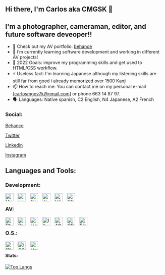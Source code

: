 ## Hi there, I'm Carlos aka CMGSK 👋 

## I'm a photographer, cameraman, editor, and future software deveoper!!

- 🔭 Check out my AV portfolio: [behance][behance]
- 🌱 I’m currently learning software development and working in different AV projects!
- 🥅 2022 Goals: improve my programming skills and get used to HTML/CSS workflow.
- ⚡ Useless fact: I'm learning Japanese although my listening skills are still far from good i already memorized over 1500 Kanji
- 📫 How to reach me: You can contact me on my personal e-mail [carlosmgov7k@gmail.com] or phone 663 14 87 97.
- 🗣️ Languages: Native spanish, C2 English, N4 Japanese, A2 French

### Social:

[Behance](be.net/cmgsk)


[Twitter](https://twitter.com/turbotroleo)


[Linkedin](https://linkedin.com/in/CMGSK)


[Instagram](https://instagram.com/turbotroleo)

## Languages and Tools:

### Development:
<img align="left" alt="Visual Studio Code" width="26px" src="https://cdn.jsdelivr.net/npm/simple-icons@7.4.0/icons/visualstudiocode.svg" style="padding-right:10px;" />
<img align="left" alt="neoVim" width="26px" src="https://cdn.jsdelivr.net/npm/simple-icons@7.4.0/icons/neovim.svg" style="padding-right:10px;" />
<img align="left" alt="C++" width="26px" src="https://simpleicons.org/icons/cplusplus.svg" style="padding-right:10px;" />
<img align="left" alt="Java" width="26px" src="https://cdn-icons-png.flaticon.com/512/152/152760.png" style="padding-right:10px;" />
<img align="left" alt="HTML5" width="26px" src="https://cdn.jsdelivr.net/npm/simple-icons@7.4.0/icons/html5.svg" style="padding-right:10px;" />
<img align="left" alt="CSS3" width="26px" src="https://cdn.jsdelivr.net/npm/simple-icons@7.4.0/icons/css3.svg" style="padding-right:10px;" />

&nbsp;
### AV:
<img align="left" alt="Photoshop" width="26px" src="https://cdn.jsdelivr.net/npm/simple-icons@7.4.0/icons/adobephotoshop.svg" style="padding-right:10px;" />
<img align="left" alt="Premiere Pro" width="26px" src="https://cdn.jsdelivr.net/npm/simple-icons@7.4.0/icons/adobepremierepro.svg" style="padding-right:10px;" />
<img align="left" alt="Lightroom" width="26px" src="https://cdn.jsdelivr.net/npm/simple-icons@7.4.0/icons/adobelightroom.svg" style="padding-right:10px;" />
<img align="left" alt="Illustrator" width="26px" src="https://cdn.jsdelivr.net/npm/simple-icons@7.4.0/icons/adobeillustrator.svg" style="padding-right:10px;" />
<img align="left" alt="After Effects" width="26px" src="https://cdn.jsdelivr.net/npm/simple-icons@7.4.0/icons/adobeaftereffects.svg" style="padding-right:10px;" />
<img align="left" alt="OBS" width="26px" src="https://cdn.jsdelivr.net/npm/simple-icons@7.4.0/icons/obsstudio.svg" style="padding-right:10px;" />
<img align="left" alt="Blender" width="26px" src="https://cdn.jsdelivr.net/npm/simple-icons@7.4.0/icons/blender.svg" style="padding-right:10px;" />

&nbsp;
### O.S.:
<img align="left" alt="Windows" width="26px" src="https://cdn.jsdelivr.net/npm/simple-icons@7.4.0/icons/windows.svg" style="padding-right:10px;" />
<img align="left" alt="iOS" width="26px" src="https://cdn.jsdelivr.net/npm/simple-icons@7.4.0/icons/ios.svg" style="padding-right:10px;" />
<img align="left" alt="Linux" width="26px" src="https://cdn.jsdelivr.net/npm/simple-icons@7.4.0/icons/linux.svg" style="padding-right:10px;" />

&nbsp;&nbsp;
&nbsp;
&nbsp;
&nbsp;
#### Stats:

[![Top Langs](https://github-readme-stats.vercel.app/api/top-langs/?username=CMGSK&layout=compact&theme=merko)](https://github.com/CMGSK/github-readme-stats)


</details>

[behance]: be.net/CMGSK
[twitter]: https://twitter.com/turbotroleo
[instagram]: https://instagram.com/turbotroleo
[linkedin]: https://linkedin.com/in/CMGSK


